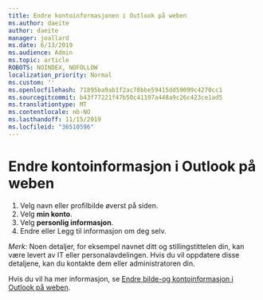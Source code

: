 ```yaml
---
title: Endre kontoinformasjonen i Outlook på weben
ms.author: daeite
author: daeite
manager: joallard
ms.date: 6/13/2019
ms.audience: Admin
ms.topic: article
ROBOTS: NOINDEX, NOFOLLOW
localization_priority: Normal
ms.custom: ''
ms.openlocfilehash: 71895ba9ab1f2ac78bbe59415dd59099c4270cc1
ms.sourcegitcommit: b43f77221f47b50c41197a448a9c26c423ce1ad5
ms.translationtype: MT
ms.contentlocale: nb-NO
ms.lasthandoff: 11/15/2019
ms.locfileid: "36510596"
---
```

# <a name="change-account-information-in-outlook-on-the-web"></a>Endre kontoinformasjon i Outlook på weben

1. Velg navn eller profilbilde øverst på siden.
1. Velg **min konto**.
1. Velg **personlig informasjon**.
1. Endre eller Legg til informasjon om deg selv.

*Merk:* Noen detaljer, for eksempel navnet ditt og stillingstittelen din, kan være levert av IT eller personalavdelingen. Hvis du vil oppdatere disse detaljene, kan du kontakte dem eller administratoren din.

Hvis du vil ha mer informasjon, se [Endre bilde-og kontoinformasjon i Outlook på weben](https://support.office.com/article/b2dbb289-851d-4bed-93c3-3e136f5659ec).